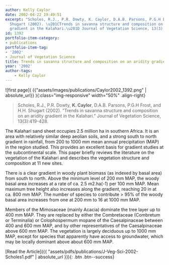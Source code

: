 ```yaml
---
author: Kelly Caylor
date: 2002-04-22 19:49:51
excerpt: "Scholes, R.J., P.R. Dowty, K. Caylor, D.A.B. Parsons, P.G.H Frost, and H.H.
  Shugart (2002). \u201CTrends in savanna structure and composition on an aridity
  gradient in the Kalahari.\u201D Journal of Vegetation Science, 13(3):419-428."
id: 1392
portfolio-item-category:
- publications
portfolio-item-tag:
- '2002'
- Journal of Vegetation Science
title: Trends in savanna structure and composition on an aridity gradient in the Kalahari
year: '2002'
author-tags:
    - Kelly Caylor
---
```


![first page]( {{"assets/images/publications/Caylor2002_1392.png" | absolute_url}} ){:class="img-responsive" width="50%" .align-right}

> Scholes, R.J., P.R. Dowty, **K. Caylor**, D.A.B. Parsons, P.G.H Frost, and H.H. Shugart (2002). “Trends in savanna structure and composition on an aridity gradient in the Kalahari.” Journal of Vegetation Science, 13(3):419-428.


The Kalahari sand sheet occupies 2.5 million ha in southern Africa. It is an area with relatively similar deep aeolian soils, and a strong south to north gradient in rainfall, from 200 to 1000 mm mean annual precipitation (MAP) in the region studied. This provides an excellent basis for gradient studies at the subcontinental scale. This paper briefly reviews the literature on the vegetation of the Kalahari and describes the vegetation structure and composition at 11 new sites. 

There is a clear gradient in woody plant biomass (as indexed by basal area) from south to north. Above the minimum level of 200 mm MAP, the woody basal area increases at a rate of ca. 2.5 m2.ha(-1) per 100 mm MAP. Mean maximum tree height also increases along the gradient, reaching 20 in at ca. 800 mm MAP. The number of species to contribute > 95% of the woody basal area increases from one at 200 mm to 16 at 1000 mm MAP. 

Members of the Mimosaceae (mainly Acacia) dominate the tree layer up to 400 mm MAP. They are replaced by either the Combretaceae (Combretum or Terminalia) or Colophospermum mopane of the Caesalpinaceae between 400 and 600 mm MAP, and by other representatives of the Caesalpinaceae above 600 mm MAP. The vegetation is largely deciduous up to 1000 mm MAP, except for species that apparently have access to groundwater, which may be locally dominant above about 600 mm MAP.


[Read the Article]({{ "assets/pdfs/publications/J-Veg-Sci-2002-Scholes1.pdf" | absolute_url }}){: .btn .btn--success}